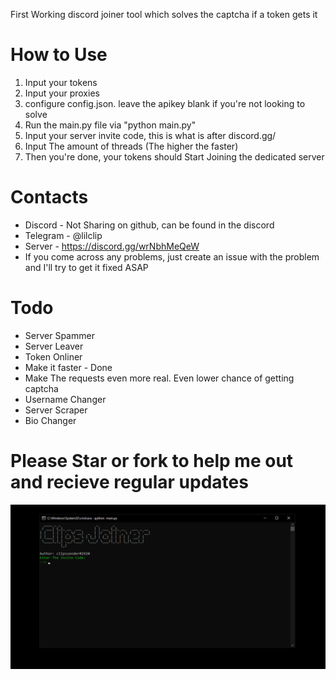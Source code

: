 First Working discord joiner tool which solves the captcha if a token gets it
# How to Use
1. Input your tokens
2. Input your proxies
3. configure config.json. leave the apikey blank if you're not looking to solve
5. Run the main.py file via "python main.py"
6. Input your server invite code, this is what is after discord.gg/
7. Input The amount of threads (The higher the faster)
8. Then you're done, your tokens should Start Joining the dedicated server
# Contacts
* Discord - Not Sharing on github, can be found in the discord
* Telegram - @lilclip
* Server - https://discord.gg/wrNbhMeQeW
* If you come across any problems, just create an issue with the problem and I'll try to get it fixed ASAP
# Todo
* Server Spammer
* Server Leaver
* Token Onliner
* Make it faster - Done
* Make The requests even more real. Even lower chance of getting captcha
* Username Changer
* Server Scraper
* Bio Changer

# Please Star or fork to help me out and recieve regular updates
![](clipsjoiner.png)
